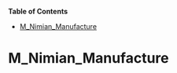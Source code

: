 <!-- START doctoc generated TOC please keep comment here to allow auto update -->
<!-- DON'T EDIT THIS SECTION, INSTEAD RE-RUN doctoc TO UPDATE -->
**Table of Contents**  

- [M_Nimian_Manufacture](#m_nimian_manufacture)

<!-- END doctoc generated TOC please keep comment here to allow auto update -->

# M_Nimian_Manufacture

